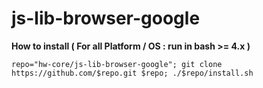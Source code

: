 # js-lib-browser-google

**How to install ( For all Platform / OS : run in bash >= 4.x )**

    repo="hw-core/js-lib-browser-google"; git clone https://github.com/$repo.git $repo; ./$repo/install.sh
